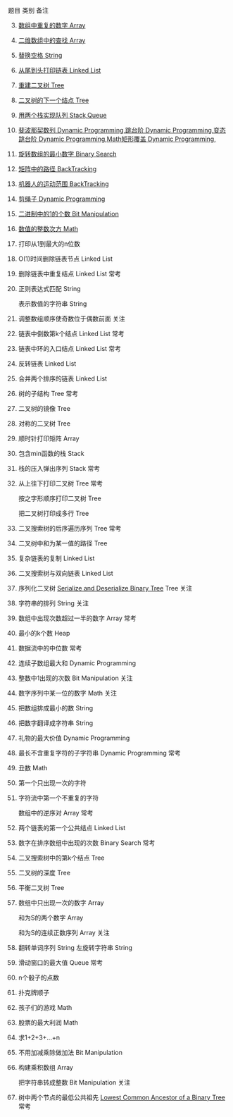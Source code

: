 题目	类别	备注

3. [数组中重复的数字	Array](../coding-notes/codes/03-%E6%95%B0%E7%BB%84%E4%B8%AD%E9%87%8D%E5%A4%8D%E7%9A%84%E6%95%B0%E5%AD%97.md)

4. [二维数组中的查找	Array](..//coding-notes/codes/04-二维数组中的查找.md)

5. [替换空格	String](../coding-notes/codes/05-%E6%9B%BF%E6%8D%A2%E7%A9%BA%E6%A0%BC.md)

6. [从尾到头打印链表	Linked List](../coding-notes/codes/06-%E4%BB%8E%E5%B0%BE%E5%88%B0%E5%A4%B4%E6%89%93%E5%8D%B0%E9%93%BE%E8%A1%A8.md)	

7. [重建二叉树	Tree](../coding-notes/codes/07-重建二叉树.md)

8. [二叉树的下一个结点	Tree](../coding-notes/codes/08-二叉树的下一个结点.md)

9. [用两个栈实现队列	Stack,Queue](../coding-notes/codes/09-用两个栈实现队列.md)

10. [斐波那契数列	Dynamic Programming,跳台阶	Dynamic Programming,变态跳台阶	Dynamic Programming,Math矩形覆盖	Dynamic Programming,](../coding-notes/codes/10-斐波那契数列.md)

11. [旋转数组的最小数字	Binary Search](../coding-notes/codes/11-旋转数组的最小数字.md)

12. [矩阵中的路径	BackTracking](../coding-notes/codes/12-矩阵中的路径.md)	

13. [机器人的运动范围	BackTracking](..//coding-notes/codes/13-机器人的运动范围.md)

14. [剪绳子	Dynamic Programming](../coding-notes/codes/14-剪绳子.md)	

15. [二进制中的1的个数	Bit Manipulation](../coding-notes/codes/15-二进制中%201%20的个数.md)	

16. [数值的整数次方	Math](/coding-notes/codes/16-数值的整数次方.md)

17. 打印从1到最大的n位数		

18. O(1)时间删除链表节点	Linked List	

19. 删除链表中重复结点	Linked List	常考

20. 正则表达式匹配	String	

    表示数值的字符串	String	

21. 调整数组顺序使奇数位于偶数前面		关注

22. 链表中倒数第k个结点	Linked List	常考

23. 链表中环的入口结点	Linked List	常考

24. 反转链表	Linked List	

25. 合并两个排序的链表	Linked List	

26. 树的子结构	Tree	常考

27. 二叉树的镜像	Tree	

28. 对称的二叉树	Tree	

29. 顺时针打印矩阵	Array	

30. 包含min函数的栈	Stack	

31. 栈的压入弹出序列	Stack	常考

32. 从上往下打印二叉树	Tree	常考

     按之字形顺序打印二叉树	Tree	

    把二叉树打印成多行	Tree	

33. 二叉搜索树的后序遍历序列	Tree	常考

34. 二叉树中和为某一值的路径	Tree	

35. 复杂链表的复制	Linked List	

36. 二叉搜索树与双向链表	Linked List	

37. 序列化二叉树 [Serialize and Deserialize Binary Tree](https://leetcode.com/problems/serialize-and-deserialize-binary-tree/)	Tree	关注

38. 字符串的排列	String	关注

39. 数组中出现次数超过一半的数字	Array	常考

40. 最小的k个数	Heap	

41. 数据流中的中位数		常考

42. 连续子数组最大和	Dynamic Programming	

43. 整数中1出现的次数	Bit Manipulation	关注

44. 数字序列中某一位的数字	Math	关注

45. 把数组排成最小的数	String	

46. 把数字翻译成字符串	String	

47. 礼物的最大价值	Dynamic Programming	

48. 最长不含重复字符的子字符串	Dynamic Programming	常考

49. 丑数	Math	

50. 第一个只出现一次的字符		

51. 字符流中第一个不重复的字符		

    数组中的逆序对	Array	常考

52. 两个链表的第一个公共结点	Linked List	

53. 数字在排序数组中出现的次数	Binary Search	常考

54. 二叉搜索树中的第k个结点	Tree	

55. 二叉树的深度	Tree	

56. 平衡二叉树	Tree	

57. 数组中只出现一次的数字	Array	

    和为S的两个数字	Array	

    和为S的连续正数序列	Array	关注

58. 翻转单词序列	String	左旋转字符串	String	

59. 滑动窗口的最大值	Queue	常考

60. n个骰子的点数		

61. 扑克牌顺子		

62. 孩子们的游戏	Math	

63. 股票的最大利润	Math	

64. 求1+2+3+...+n		

65. 不用加减乘除做加法	Bit Manipulation	

66. 构建乘积数组	Array	

    把字符串转成整数	Bit Manipulation	关注

67. 树中两个节点的最低公共祖先 [Lowest Common Ancestor of a Binary Tree](https://leetcode.com/problems/lowest-common-ancestor-of-a-binary-tree/)		常考

